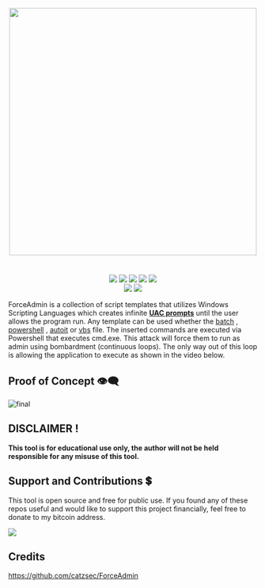 <p align="center">
<img src="https://i.postimg.cc/HWSbyfpH/image.png", width="500", height="500">
</p>

<h1 align="center">
</h1>
<p align= "center">
  <img src="https://img.shields.io/github/languages/top/Chainski/ForceAdmin">
   <img src="https://img.shields.io/github/stars/Chainski/ForceAdmin.svg?color=yellow">
   <img src="https://img.shields.io/github/forks/Chainski/ForceAdmin.svg?color=red">
   <img src="https://img.shields.io/github/issues/Chainski/ForceAdmin.svg?color=green">
   <img src="https://img.shields.io/badge/dynamic/json?label=Visitors&query=value&url=https%3A%2F%2Fapi.countapi.xyz%2Fhit%2FChainski%2FForceAdmin">
   <br>
   <img src="https://img.shields.io/github/last-commit/Chainski/ForceAdmin">
   <img src="https://img.shields.io/github/license/Chainski/ForceAdmin">
   <br>
</p>

ForceAdmin is a collection of script templates that utilizes Windows Scripting Languages which creates infinite **[UAC prompts](https://learn.microsoft.com/en-us/windows/security/identity-protection/user-account-control/how-user-account-control-works)** until the user allows the program run. Any template can be used whether the [batch](https://github.com/Chainski/ForceAdmin/blob/main/ForceAdmin.bat) , [powershell](https://github.com/Chainski/ForceAdmin/blob/main/ForceAdmin.ps1) , [autoit](https://github.com/Chainski/ForceAdmin/blob/main/ForceAdmin.au3) or [vbs](https://github.com/Chainski/ForceAdmin/blob/main/ForceAdmin.vbs) file. 
The inserted commands are executed via Powershell that executes cmd.exe. 
This attack will force them to run as admin using bombardment (continuous loops). The only way out of this loop is allowing the application to execute as shown in the video below.

## Proof of Concept 👁‍🗨
![final](https://user-images.githubusercontent.com/96607632/208804621-0b9805fb-d6d2-4792-8bf9-66e5d6d8420e.gif)

## DISCLAIMER !
**This tool is for educational use only, the author will not be held responsible for any misuse of this tool.**

## Support and Contributions 💲
This tool is open source and free for public use. 
If you found any of these repos useful and would like to support this project financially, feel free to donate to my bitcoin address.

<a href="https://www.blockchain.com/btc/address/16T1fUehoGR4E2sj98u9e9mKuQ7uSLvxRJ"><img src="https://img.shields.io/badge/bitcoin-donate-yellow.svg"></a>

## Credits 
https://github.com/catzsec/ForceAdmin

